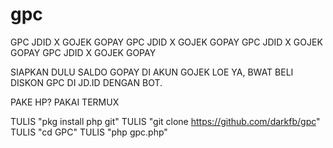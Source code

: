 # gpc
GPC JDID X GOJEK GOPAY GPC JDID X GOJEK GOPAY GPC JDID X GOJEK GOPAY GPC JDID X GOJEK GOPAY

SIAPKAN DULU SALDO GOPAY DI AKUN GOJEK LOE YA, BWAT BELI DISKON GPC DI JD.ID DENGAN BOT.

PAKE HP? PAKAI TERMUX

TULIS "pkg install php git"
TULIS "git clone https://github.com/darkfb/gpc"
TULIS "cd GPC"
TULIS "php gpc.php"
